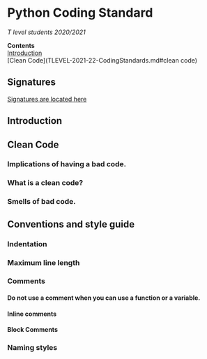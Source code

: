 # Python Coding Standard
*T level students 2020/2021*<br />

**Contents**<br />
[Introduction](TLEVEL-2021-22-CodingStandards.md#introduction)<br />
[Clean Code](TLEVEL-2021-22-CodingStandards.md#clean code)<br />

## Signatures
[Signatures are located here](standards-signatures.md)

## Introduction

## Clean Code
### Implications of having a bad code.
### What is a clean code?
### Smells of bad code.

## Conventions and style guide
### Indentation
### Maximum line length
### Comments
#### Do not use a comment when you can use a function or a variable.
#### Inline comments
#### Block Comments
### Naming styles
